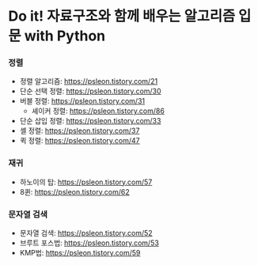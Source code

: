 # Do it! 자료구조와 함께 배우는 알고리즘 입문 with Python

### 정렬
- 정렬 알고리즘: https://psleon.tistory.com/21 <br>
- 단순 선택 정렬: https://psleon.tistory.com/30 <br>
- 버블 정렬: https://psleon.tistory.com/31 <br>
  - 셰이커 정렬: https://psleon.tistory.com/86 <br>
- 단순 삽입 정렬: https://psleon.tistory.com/33 <br>
- 셸 정렬: https://psleon.tistory.com/37 <br>
- 퀵 정렬: https://psleon.tistory.com/47 <br>


### 재귀
- 하노이의 탑: https://psleon.tistory.com/57 <br>
- 8퀸: https://psleon.tistory.com/62 <br>


### 문자열 검색
- 문자열 검색: https://psleon.tistory.com/52 <br>
- 브루트 포스법: https://psleon.tistory.com/53 <br>
- KMP법: https://psleon.tistory.com/59 <br>
